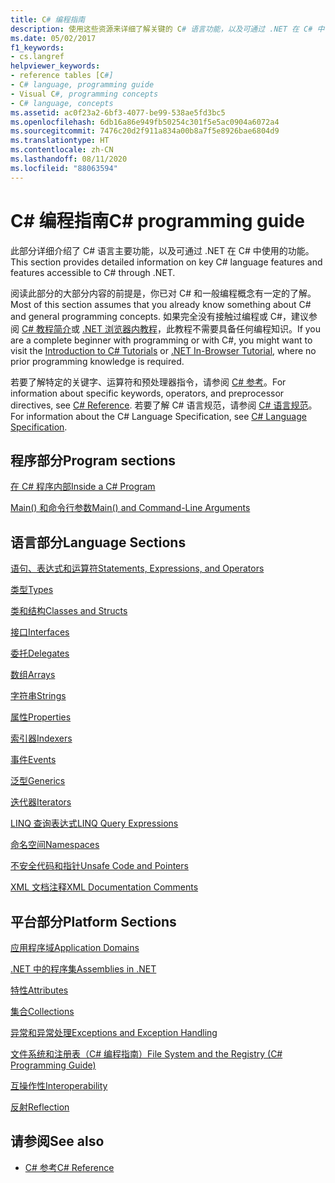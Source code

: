 ```yaml
---
title: C# 编程指南
description: 使用这些资源来详细了解关键的 C# 语言功能，以及可通过 .NET 在 C# 中使用的功能。
ms.date: 05/02/2017
f1_keywords:
- cs.langref
helpviewer_keywords:
- reference tables [C#]
- C# language, programming guide
- Visual C#, programming concepts
- C# language, concepts
ms.assetid: ac0f23a2-6bf3-4077-be99-538ae5fd3bc5
ms.openlocfilehash: 6db16a86e949fb50254c301f5e5ac0904a6072a4
ms.sourcegitcommit: 7476c20d2f911a834a00b8a7f5e8926bae6804d9
ms.translationtype: HT
ms.contentlocale: zh-CN
ms.lasthandoff: 08/11/2020
ms.locfileid: "88063594"
---
```

# <a name="c-programming-guide"></a><span data-ttu-id="bfe36-103">C# 编程指南</span><span class="sxs-lookup"><span data-stu-id="bfe36-103">C# programming guide</span></span>

<span data-ttu-id="bfe36-104">此部分详细介绍了 C# 语言主要功能，以及可通过 .NET 在 C# 中使用的功能。</span><span class="sxs-lookup"><span data-stu-id="bfe36-104">This section provides detailed information on key C# language features and features accessible to C# through .NET.</span></span>  
  
 <span data-ttu-id="bfe36-105">阅读此部分的大部分内容的前提是，你已对 C# 和一般编程概念有一定的了解。</span><span class="sxs-lookup"><span data-stu-id="bfe36-105">Most of this section assumes that you already know something about C# and general programming concepts.</span></span> <span data-ttu-id="bfe36-106">如果完全没有接触过编程或 C#，建议参阅 [C# 教程简介](../tutorials/intro-to-csharp/index.md)或 [.NET 浏览器内教程](https://dotnet.microsoft.com/learn/dotnet/in-browser-tutorial/1)，此教程不需要具备任何编程知识。</span><span class="sxs-lookup"><span data-stu-id="bfe36-106">If you are a complete beginner with programming or with C#, you might want to visit the [Introduction to C# Tutorials](../tutorials/intro-to-csharp/index.md) or [.NET In-Browser Tutorial](https://dotnet.microsoft.com/learn/dotnet/in-browser-tutorial/1), where no prior programming knowledge is required.</span></span>  
  
 <span data-ttu-id="bfe36-107">若要了解特定的关键字、运算符和预处理器指令，请参阅 [C# 参考](../language-reference/index.md)。</span><span class="sxs-lookup"><span data-stu-id="bfe36-107">For information about specific keywords, operators, and preprocessor directives, see [C# Reference](../language-reference/index.md).</span></span> <span data-ttu-id="bfe36-108">若要了解 C# 语言规范，请参阅 [C# 语言规范](/dotnet/csharp/language-reference/language-specification/introduction)。</span><span class="sxs-lookup"><span data-stu-id="bfe36-108">For information about the C# Language Specification, see [C# Language Specification](/dotnet/csharp/language-reference/language-specification/introduction).</span></span>  
  
## <a name="program-sections"></a><span data-ttu-id="bfe36-109">程序部分</span><span class="sxs-lookup"><span data-stu-id="bfe36-109">Program sections</span></span>

[<span data-ttu-id="bfe36-110">在 C# 程序内部</span><span class="sxs-lookup"><span data-stu-id="bfe36-110">Inside a C# Program</span></span>](./inside-a-program/index.md)  
  
[<span data-ttu-id="bfe36-111">Main() 和命令行参数</span><span class="sxs-lookup"><span data-stu-id="bfe36-111">Main() and Command-Line Arguments</span></span>](./main-and-command-args/index.md)  

## <a name="language-sections"></a><span data-ttu-id="bfe36-112">语言部分</span><span class="sxs-lookup"><span data-stu-id="bfe36-112">Language Sections</span></span>

[<span data-ttu-id="bfe36-113">语句、表达式和运算符</span><span class="sxs-lookup"><span data-stu-id="bfe36-113">Statements, Expressions, and Operators</span></span>](./statements-expressions-operators/index.md)  

 [<span data-ttu-id="bfe36-114">类型</span><span class="sxs-lookup"><span data-stu-id="bfe36-114">Types</span></span>](./types/index.md)  

 [<span data-ttu-id="bfe36-115">类和结构</span><span class="sxs-lookup"><span data-stu-id="bfe36-115">Classes and Structs</span></span>](./classes-and-structs/index.md)  
  
 [<span data-ttu-id="bfe36-116">接口</span><span class="sxs-lookup"><span data-stu-id="bfe36-116">Interfaces</span></span>](./interfaces/index.md)  

 [<span data-ttu-id="bfe36-117">委托</span><span class="sxs-lookup"><span data-stu-id="bfe36-117">Delegates</span></span>](./delegates/index.md)  

 [<span data-ttu-id="bfe36-118">数组</span><span class="sxs-lookup"><span data-stu-id="bfe36-118">Arrays</span></span>](./arrays/index.md)  
  
 [<span data-ttu-id="bfe36-119">字符串</span><span class="sxs-lookup"><span data-stu-id="bfe36-119">Strings</span></span>](./strings/index.md)  
  
 [<span data-ttu-id="bfe36-120">属性</span><span class="sxs-lookup"><span data-stu-id="bfe36-120">Properties</span></span>](./classes-and-structs/properties.md)  
  
 [<span data-ttu-id="bfe36-121">索引器</span><span class="sxs-lookup"><span data-stu-id="bfe36-121">Indexers</span></span>](./indexers/index.md)  
  
 [<span data-ttu-id="bfe36-122">事件</span><span class="sxs-lookup"><span data-stu-id="bfe36-122">Events</span></span>](./events/index.md)  
  
 [<span data-ttu-id="bfe36-123">泛型</span><span class="sxs-lookup"><span data-stu-id="bfe36-123">Generics</span></span>](./generics/index.md)  
  
 [<span data-ttu-id="bfe36-124">迭代器</span><span class="sxs-lookup"><span data-stu-id="bfe36-124">Iterators</span></span>](./concepts/iterators.md)
  
 [<span data-ttu-id="bfe36-125">LINQ 查询表达式</span><span class="sxs-lookup"><span data-stu-id="bfe36-125">LINQ Query Expressions</span></span>](../linq/index.md)  
  
 [<span data-ttu-id="bfe36-126">命名空间</span><span class="sxs-lookup"><span data-stu-id="bfe36-126">Namespaces</span></span>](./namespaces/index.md)  
  
 [<span data-ttu-id="bfe36-127">不安全代码和指针</span><span class="sxs-lookup"><span data-stu-id="bfe36-127">Unsafe Code and Pointers</span></span>](./unsafe-code-pointers/index.md)  
  
 [<span data-ttu-id="bfe36-128">XML 文档注释</span><span class="sxs-lookup"><span data-stu-id="bfe36-128">XML Documentation Comments</span></span>](./xmldoc/index.md)  
  
## <a name="platform-sections"></a><span data-ttu-id="bfe36-129">平台部分</span><span class="sxs-lookup"><span data-stu-id="bfe36-129">Platform Sections</span></span>

 [<span data-ttu-id="bfe36-130">应用程序域</span><span class="sxs-lookup"><span data-stu-id="bfe36-130">Application Domains</span></span>](../../framework/app-domains/application-domains.md)  
  
 [<span data-ttu-id="bfe36-131">.NET 中的程序集</span><span class="sxs-lookup"><span data-stu-id="bfe36-131">Assemblies in .NET</span></span>](../../standard/assembly/index.md)  
  
 [<span data-ttu-id="bfe36-132">特性</span><span class="sxs-lookup"><span data-stu-id="bfe36-132">Attributes</span></span>](./concepts/attributes/index.md)  
  
 [<span data-ttu-id="bfe36-133">集合</span><span class="sxs-lookup"><span data-stu-id="bfe36-133">Collections</span></span>](./concepts/collections.md)  
  
 [<span data-ttu-id="bfe36-134">异常和异常处理</span><span class="sxs-lookup"><span data-stu-id="bfe36-134">Exceptions and Exception Handling</span></span>](./exceptions/index.md)  
  
 [<span data-ttu-id="bfe36-135">文件系统和注册表（C# 编程指南）</span><span class="sxs-lookup"><span data-stu-id="bfe36-135">File System and the Registry (C# Programming Guide)</span></span>](./file-system/index.md)  
  
 [<span data-ttu-id="bfe36-136">互操作性</span><span class="sxs-lookup"><span data-stu-id="bfe36-136">Interoperability</span></span>](./interop/index.md)  
  
 [<span data-ttu-id="bfe36-137">反射</span><span class="sxs-lookup"><span data-stu-id="bfe36-137">Reflection</span></span>](./concepts/reflection.md)  
  
## <a name="see-also"></a><span data-ttu-id="bfe36-138">请参阅</span><span class="sxs-lookup"><span data-stu-id="bfe36-138">See also</span></span>

- [<span data-ttu-id="bfe36-139">C# 参考</span><span class="sxs-lookup"><span data-stu-id="bfe36-139">C# Reference</span></span>](../language-reference/index.md)
